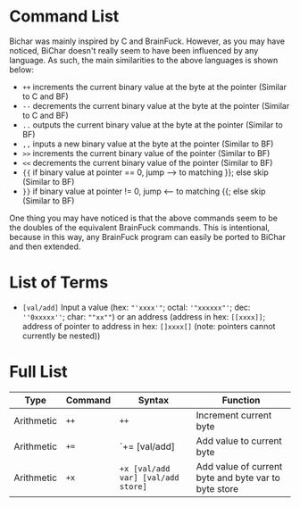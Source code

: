 Command List
============

Bichar was mainly inspired by C and BrainFuck. However, as you may have noticed, BiChar doesn't really seem to have been influenced by any language. As such, the main similarities to the above languages is shown below:

 - `++` increments the current binary value at the byte at the pointer			(Similar to C and BF)
 - `--` decrements the current binary value at the byte at the pointer			(Similar to C and BF)
 - `..` outputs the current binary value at the byte at the pointer				(Similar to BF)
 - `,,` inputs a new binary value at the byte at the pointer					(Similar to BF)
 - `>>` increments the current binary value of the pointer						(Similar to BF)
 - `<<` decrements the current binary value of the pointer						(Similar to BF)
 - `{{` if binary value at pointer == 0, jump --> to matching }}; else skip		(Similar to BF)
 - `}}` if binary value at pointer != 0, jump <-- to matching {{; else skip		(Similar to BF)
 
One thing you may have noticed is that the above commands seem to be the doubles of the equivalent BrainFuck commands. This is intentional, because in this way, any BrainFuck program can easily be ported to BiChar and then extended.

List of Terms
=============

 - `[val/add]`		Input a value (hex: `"'xxxx'"`; octal: `'"xxxxxx"'`; dec: `''0xxxxx''`; char: `""xx""`) or an address (address in hex: `[[xxxx]]`; address of pointer to address in hex: `[]xxxx[]` (note: pointers cannot currently be nested))



Full List
===================

|Type		|Command		|Syntax												|Function						|
|-----------|---------------|---------------------------------------------------|-------------------------------|
|Arithmetic	|`++`			|`++`												|Increment current byte			|
|Arithmetic |`+=`			|`+= [val/add]										|Add value to current byte		|
|Arithmetic	|`+x`			|`+x [val/add var] [val/add store]`					|Add value of current byte and byte var to byte store|
